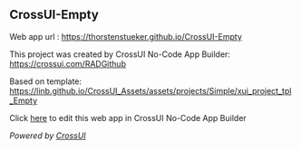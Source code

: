 ## CrossUI-Empty
Web app url : https://thorstenstueker.github.io/CrossUI-Empty

This project was created by CrossUI No-Code App Builder: https://crossui.com/RADGithub

Based on template: https://linb.github.io/CrossUI_Assets/assets/projects/Simple/xui_project_tpl_Empty

Click [here](https://crossui.com/RADGithub/#!from=github&owner=thorstenstueker&repo=CrossUI-Empty) to edit this web app in CrossUI No-Code App Builder

<i>Powered by [CrossUI](https://crossui.com)</i>
